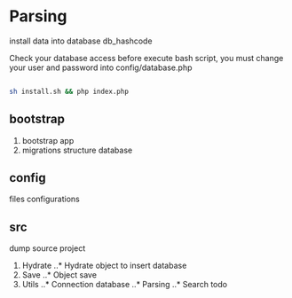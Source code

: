 # Parsing

install data into database db_hashcode

Check your database access before execute bash script, you must change your user and password into config/database.php

```sh

sh install.sh && php index.php

```
## bootstrap
1. bootstrap app
2. migrations structure database

## config
files configurations

## src

dump source project 

1. Hydrate
..* Hydrate object to insert database
2. Save
..* Object save
3. Utils
..* Connection database
..* Parsing
..* Search todo